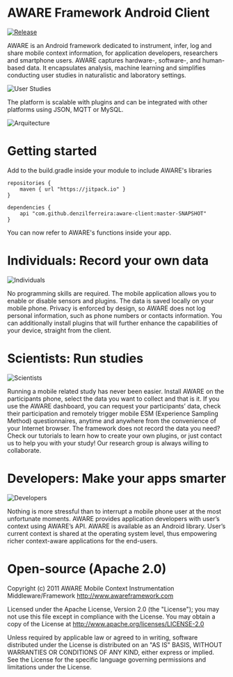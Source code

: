 AWARE Framework Android Client
======================
[![Release](https://jitpack.io/v/denzilferreira/aware-client.svg)](https://jitpack.io/#denzilferreira/aware-client)

AWARE is an Android framework dedicated to instrument, infer, log and share mobile context information,
for application developers, researchers and smartphone users. AWARE captures hardware-, software-, and human-based data. It encapsulates analysis, machine learning and simplifies conducting user studies in naturalistic and laboratory settings. 

![User Studies](http://www.awareframework.com/wp-content/uploads/2014/05/aware_overview1.png)

The platform is scalable with plugins and can be integrated with other platforms using JSON, MQTT or MySQL.

![Arquitecture](http://www.awareframework.com/wp-content/uploads/2015/12/aware-architecture.png)

Getting started
===============
Add to the build.gradle inside your module to include AWARE's libraries

```Gradle
repositories {
    maven { url "https://jitpack.io" }
}

dependencies {
    api "com.github.denzilferreira:aware-client:master-SNAPSHOT"
}
```

You can now refer to AWARE's functions inside your app.


Individuals: Record your own data
=================================
![Individuals](http://www.awareframework.com/wp-content/uploads/2014/05/personal.png)

No programming skills are required. The mobile application allows you to enable or disable sensors and plugins. The data is saved locally on your mobile phone. Privacy is enforced by design, so AWARE does not log personal information, such as phone numbers or contacts information. You can additionally install plugins that will further enhance the capabilities of your device, straight from the client.

Scientists: Run studies
=======================
![Scientists](http://www.awareframework.com/wp-content/uploads/2014/05/scientist.png)

Running a mobile related study has never been easier. Install AWARE on the participants phone, select the data you want to collect and that is it. If you use the AWARE dashboard, you can request your participants’ data, check their participation and remotely trigger mobile ESM (Experience Sampling Method) questionnaires, anytime and anywhere from the convenience of your Internet browser. The framework does not record the data you need? Check our tutorials to learn how to create your own plugins, or just contact us to help you with your study! Our research group is always willing to collaborate.

Developers: Make your apps smarter
==================================
![Developers](http://www.awareframework.com/wp-content/uploads/2014/05/developers.png)

Nothing is more stressful than to interrupt a mobile phone user at the most unfortunate moments. AWARE provides application developers with user’s context using AWARE’s API. AWARE is available as an Android library. User’s current context is shared at the operating system level, thus empowering richer context-aware applications for the end-users.

Open-source (Apache 2.0)
=========
Copyright (c) 2011 AWARE Mobile Context Instrumentation Middleware/Framework 
http://www.awareframework.com

Licensed under the Apache License, Version 2.0 (the "License");
you may not use this file except in compliance with the License.
You may obtain a copy of the License at 
http://www.apache.org/licenses/LICENSE-2.0

Unless required by applicable law or agreed to in writing, software
distributed under the License is distributed on an "AS IS" BASIS,
WITHOUT WARRANTIES OR CONDITIONS OF ANY KIND, either express or implied.
See the License for the specific language governing permissions and
limitations under the License.